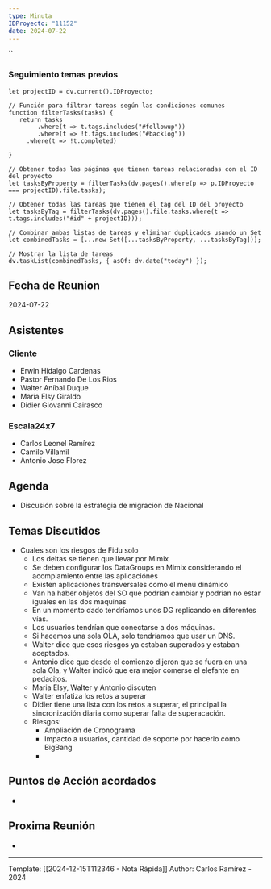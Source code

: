 ```yaml
---
type: Minuta
IDProyecto: "11152"
date: 2024-07-22
---
```


``

### Seguimiento temas previos

```dataviewjs
let projectID = dv.current().IDProyecto;

// Función para filtrar tareas según las condiciones comunes
function filterTasks(tasks) {
   return tasks
        .where(t => t.tags.includes("#followup"))
        .where(t => !t.tags.includes("#backlog"))
     .where(t => !t.completed)
        
}

// Obtener todas las páginas que tienen tareas relacionadas con el ID del proyecto
let tasksByProperty = filterTasks(dv.pages().where(p => p.IDProyecto === projectID).file.tasks);

// Obtener todas las tareas que tienen el tag del ID del proyecto
let tasksByTag = filterTasks(dv.pages().file.tasks.where(t => t.tags.includes("#id" + projectID)));

// Combinar ambas listas de tareas y eliminar duplicados usando un Set
let combinedTasks = [...new Set([...tasksByProperty, ...tasksByTag])];

// Mostrar la lista de tareas
dv.taskList(combinedTasks, { asOf: dv.date("today") });
 ```
## Fecha de Reunion
2024-07-22

## Asistentes

### Cliente
* Erwin Hidalgo Cardenas
* Pastor Fernando De Los Rios
* Walter Aníbal Duque
* Maria Elsy Giraldo
* Didier Giovanni Cairasco
### Escala24x7
- Carlos Leonel Ramírez
- Camilo Villamil
- Antonio Jose Florez

## Agenda
* Discusión sobre la estrategia de migración de Nacional
## Temas Discutidos
 - Cuales son los riesgos de Fidu solo
	 - Los deltas se tienen que llevar por Mimix
	 - Se deben configurar los DataGroups en Mimix considerando el acomplamiento entre las aplicaciónes
	 - Existen aplicaciones transversales como el menú dinámico
	 - Van ha haber objetos del SO que podrían cambiar y podrían no estar iguales en las dos maquinas
	 - En un momento dado tendríamos unos DG replicando en diferentes vías.
	 - Los usuarios tendrían que conectarse a dos máquinas.
	 - Si hacemos una sola OLA, solo tendríamos que usar un DNS.
	 - Walter dice que esos riesgos ya estaban superados y estaban aceptados.
	 - Antonio dice que desde el comienzo dijeron que se fuera en una sola Ola, y Walter indicó que era mejor comerse el elefante en pedacitos.
	 - Maria Elsy, Walter y Antonio discuten 
	 - Walter enfatiza los retos a superar
	 - Didier tiene una lista con los retos a superar, el principal la sincronización diaria como superar falta de superacación.
	 - Riesgos:
		 - Ampliación de Cronograma
		 - Impacto a usuarios, cantidad de soporte por hacerlo como BigBang
		 - 

## Puntos de Acción acordados
*  

## Proxima Reunión
*   

---
Template: [[2024-12-15T112346 - Nota Rápida]]
Author: Carlos Ramírez - 2024
